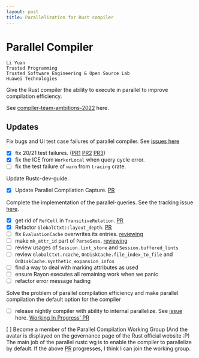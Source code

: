 ```yaml
---
layout: post
title: Parallelization for Rust compiler
---
```


# Parallel Compiler

```
Li Yuan
Trusted Programming
Trusted Software Engineering & Open Source Lab
Huawei Technologies
```

Give the Rust compiler the ability to execute in parallel to improve compilation efficiency.

See [compiler-team-ambitions-2022](https://blog.rust-lang.org/inside-rust/2022/02/22/compiler-team-ambitions-2022.html#faster-builds-aspirations--%EF%B8%8F) here.

## Updates
Fix bugs and UI test case failures of parallel compiler. See [issues here](https://github.com/rust-lang/rust/labels/WG-compiler-parallel)
- [x] fix 20/21 test failures. ([PR1](https://github.com/rust-lang/rust/pull/97307) [PR2](https://github.com/rust-lang/rust/pull/98570) [PR3](https://github.com/rust-lang/rust/pull/99457))
- [x] fix the ICE from `WorkerLocal` when query cycle error.
- [ ] fix the test failure of `warn` from `tracing` crate.

Update Rustc-dev-guide. 
- [x] Update Parallel Compilation Capture. [PR](https://github.com/rust-lang/rustc-dev-guide/pull/1432)

Complete the implementation of the parallel-queries. See the tracking issue [here](https://github.com/rust-lang/rust/issues/48685).
- [x] get rid of `RefCell` in `TransitiveRelation`. [PR](https://github.com/rust-lang/rust/pull/99702)
- [x] Refactor `GlobalCtxt::layout_depth`. [PR](https://github.com/rust-lang/rust/pull/100748)
- [ ] fix `EvaluationCache` overwrites its entries. [reviewing](https://github.com/rust-lang/rust/pull/100987)
- [ ] make `mk_attr_id` part of `ParseSess`. [reviewing](https://github.com/rust-lang/rust/pull/101313)
- [ ] review usages of `Session.lint_store` and `Session.buffered_lints`
- [ ] review `GlobalCtxt.rcache`, `OnDiskCache.file_index_to_file` and `OnDiskCache.synthetic_expansion_infos`
- [ ] find a way to deal with marking attributes as used
- [ ] ensure Rayon executes all remaining work when we panic
- [ ] refactor error message hading

Solve the problem of parallel compilation efficiency and make parallel compilation the default option for the compiler
- [ ] release nightly compiler with ability to internal parallelize. See [issue](https://github.com/rust-lang/rust/issues/59667) here. [Working In Progress' PR](https://github.com/rust-lang/rust/pull/101566)

[ ] Become a member of the Parallel Compilation Working Group (And the avatar is displayed on the governance page of the Rust official website :P)
The main job of the parallel rustc wg is to enable the compiler to parallelize by default. 
If the above [PR](https://github.com/rust-lang/rust/pull/101566) progresses, I think I can join the working group.